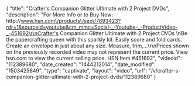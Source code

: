 {
    "title": "Crafter's Companion Glitter Ultimate with 2 Project DVDs",
    "description": "For More Info or to Buy Now: http:\/\/www.hsn.com\/products\/seo\/7893423?rdr=1&sourceid=youtube&cm_mmc=Social-_-Youtube-_-ProductVideo-_-451692\r\nCrafter's Companion Glitter Ultimate with 2 Project DVDs \nBe the papercrafting queen with this sparkly kit. Easily score and fold cards. Create an envelope in just about any size. Measure, trim,...\r\nPrices shown on the previously recorded video may not represent the current price.  View hsn.com to view the current selling price. HSN Item #451692",
    "videoid": "112389680",
    "date_created": "1444212014",
    "date_modified": "1503425849",
    "type": "captivate",
    "layout": "video",
    "url": "\/v\/crafter-s-companion-glitter-ultimate-with-2-project-dvds\/112389680"
}